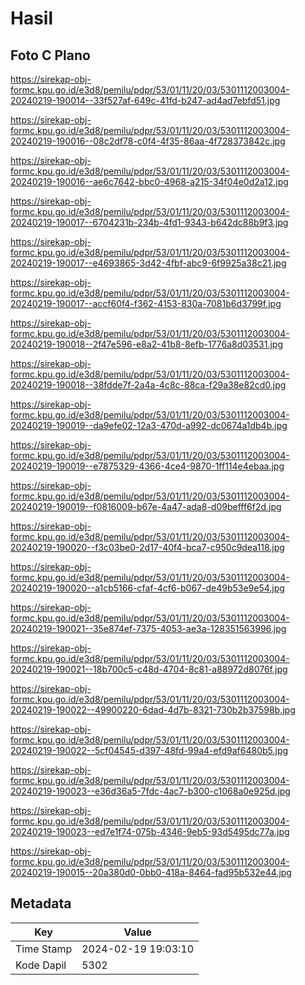 # Hasil

## Foto C Plano

https://sirekap-obj-formc.kpu.go.id/e3d8/pemilu/pdpr/53/01/11/20/03/5301112003004-20240219-190014--33f527af-649c-41fd-b247-ad4ad7ebfd51.jpg

https://sirekap-obj-formc.kpu.go.id/e3d8/pemilu/pdpr/53/01/11/20/03/5301112003004-20240219-190016--08c2df78-c0f4-4f35-86aa-4f728373842c.jpg

https://sirekap-obj-formc.kpu.go.id/e3d8/pemilu/pdpr/53/01/11/20/03/5301112003004-20240219-190016--ae6c7642-bbc0-4968-a215-34f04e0d2a12.jpg

https://sirekap-obj-formc.kpu.go.id/e3d8/pemilu/pdpr/53/01/11/20/03/5301112003004-20240219-190017--6704231b-234b-4fd1-9343-b642dc88b9f3.jpg

https://sirekap-obj-formc.kpu.go.id/e3d8/pemilu/pdpr/53/01/11/20/03/5301112003004-20240219-190017--e4693865-3d42-4fbf-abc9-6f9925a38c21.jpg

https://sirekap-obj-formc.kpu.go.id/e3d8/pemilu/pdpr/53/01/11/20/03/5301112003004-20240219-190017--accf60f4-f362-4153-830a-7081b6d3799f.jpg

https://sirekap-obj-formc.kpu.go.id/e3d8/pemilu/pdpr/53/01/11/20/03/5301112003004-20240219-190018--2f47e596-e8a2-41b8-8efb-1776a8d03531.jpg

https://sirekap-obj-formc.kpu.go.id/e3d8/pemilu/pdpr/53/01/11/20/03/5301112003004-20240219-190018--38fdde7f-2a4a-4c8c-88ca-f29a38e82cd0.jpg

https://sirekap-obj-formc.kpu.go.id/e3d8/pemilu/pdpr/53/01/11/20/03/5301112003004-20240219-190019--da9efe02-12a3-470d-a992-dc0674a1db4b.jpg

https://sirekap-obj-formc.kpu.go.id/e3d8/pemilu/pdpr/53/01/11/20/03/5301112003004-20240219-190019--e7875329-4366-4ce4-9870-1ff114e4ebaa.jpg

https://sirekap-obj-formc.kpu.go.id/e3d8/pemilu/pdpr/53/01/11/20/03/5301112003004-20240219-190019--f0816009-b67e-4a47-ada8-d09befff6f2d.jpg

https://sirekap-obj-formc.kpu.go.id/e3d8/pemilu/pdpr/53/01/11/20/03/5301112003004-20240219-190020--f3c03be0-2d17-40f4-bca7-c950c9dea118.jpg

https://sirekap-obj-formc.kpu.go.id/e3d8/pemilu/pdpr/53/01/11/20/03/5301112003004-20240219-190020--a1cb5166-cfaf-4cf6-b067-de49b53e9e54.jpg

https://sirekap-obj-formc.kpu.go.id/e3d8/pemilu/pdpr/53/01/11/20/03/5301112003004-20240219-190021--35e874ef-7375-4053-ae3a-128351563996.jpg

https://sirekap-obj-formc.kpu.go.id/e3d8/pemilu/pdpr/53/01/11/20/03/5301112003004-20240219-190021--18b700c5-c48d-4704-8c81-a88972d8076f.jpg

https://sirekap-obj-formc.kpu.go.id/e3d8/pemilu/pdpr/53/01/11/20/03/5301112003004-20240219-190022--49900220-6dad-4d7b-8321-730b2b37598b.jpg

https://sirekap-obj-formc.kpu.go.id/e3d8/pemilu/pdpr/53/01/11/20/03/5301112003004-20240219-190022--5cf04545-d397-48fd-99a4-efd9af6480b5.jpg

https://sirekap-obj-formc.kpu.go.id/e3d8/pemilu/pdpr/53/01/11/20/03/5301112003004-20240219-190023--e36d36a5-7fdc-4ac7-b300-c1068a0e925d.jpg

https://sirekap-obj-formc.kpu.go.id/e3d8/pemilu/pdpr/53/01/11/20/03/5301112003004-20240219-190023--ed7e1f74-075b-4346-9eb5-93d5495dc77a.jpg

https://sirekap-obj-formc.kpu.go.id/e3d8/pemilu/pdpr/53/01/11/20/03/5301112003004-20240219-190015--20a380d0-0bb0-418a-8464-fad95b532e44.jpg


## Metadata

| Key        | Value               |
| ---------- | ------------------- |
| Time Stamp | 2024-02-19 19:03:10 |
| Kode Dapil | 5302                |



